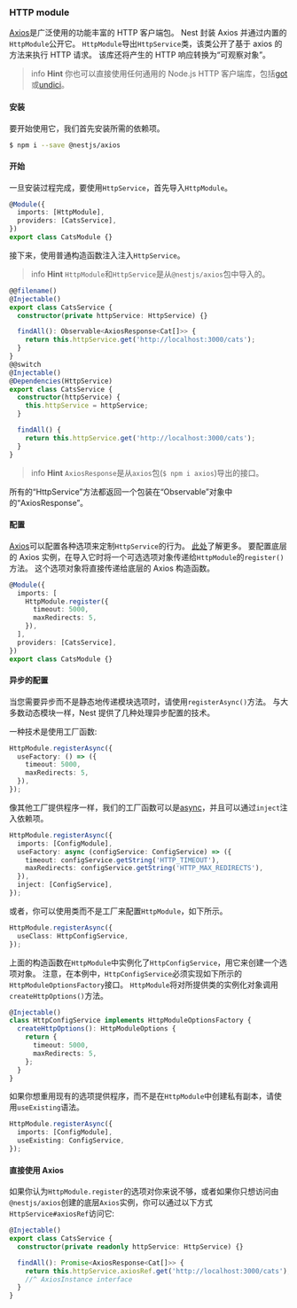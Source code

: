 ### HTTP module

[Axios](https://github.com/axios/axios)是广泛使用的功能丰富的 HTTP 客户端包。
Nest 封装 Axios 并通过内置的`HttpModule`公开它。
`HttpModule`导出`HttpService`类，该类公开了基于 axios 的方法来执行 HTTP 请求。
该库还将产生的 HTTP 响应转换为“可观察对象”。

> info **Hint** 你也可以直接使用任何通用的 Node.js HTTP 客户端库，包括[got](https://github.com/sindresorhus/got)或[undici](https://github.com/nodejs/undici)。

#### 安装

要开始使用它，我们首先安装所需的依赖项。

```bash
$ npm i --save @nestjs/axios
```

#### 开始

一旦安装过程完成，要使用`HttpService`，首先导入`HttpModule`。

```typescript
@Module({
  imports: [HttpModule],
  providers: [CatsService],
})
export class CatsModule {}
```

接下来，使用普通构造函数注入注入`HttpService`。

> info **Hint** `HttpModule`和`HttpService`是从`@nestjs/axios`包中导入的。

```typescript
@@filename()
@Injectable()
export class CatsService {
  constructor(private httpService: HttpService) {}

  findAll(): Observable<AxiosResponse<Cat[]>> {
    return this.httpService.get('http://localhost:3000/cats');
  }
}
@@switch
@Injectable()
@Dependencies(HttpService)
export class CatsService {
  constructor(httpService) {
    this.httpService = httpService;
  }

  findAll() {
    return this.httpService.get('http://localhost:3000/cats');
  }
}
```

> info **Hint** `AxiosResponse`是从`axios`包(`$ npm i axios`)导出的接口。

所有的“HttpService”方法都返回一个包装在“Observable”对象中的“AxiosResponse”。

#### 配置

[Axios](https://github.com/axios/axios)可以配置各种选项来定制`HttpService`的行为。
[此处](https://github.com/axios/axios#request-config)了解更多。
要配置底层的 Axios 实例，在导入它时将一个可选选项对象传递给`HttpModule`的`register()`方法。
这个选项对象将直接传递给底层的 Axios 构造函数。

```typescript
@Module({
  imports: [
    HttpModule.register({
      timeout: 5000,
      maxRedirects: 5,
    }),
  ],
  providers: [CatsService],
})
export class CatsModule {}
```

#### 异步的配置

当您需要异步而不是静态地传递模块选项时，请使用`registerAsync()`方法。
与大多数动态模块一样，Nest 提供了几种处理异步配置的技术。

一种技术是使用工厂函数:

```typescript
HttpModule.registerAsync({
  useFactory: () => ({
    timeout: 5000,
    maxRedirects: 5,
  }),
});
```

像其他工厂提供程序一样，我们的工厂函数可以是[async](https://docs.nestjs.com/fundamentals/custom-providers#factory-providers-usefactory)，并且可以通过`inject`注入依赖项。

```typescript
HttpModule.registerAsync({
  imports: [ConfigModule],
  useFactory: async (configService: ConfigService) => ({
    timeout: configService.getString('HTTP_TIMEOUT'),
    maxRedirects: configService.getString('HTTP_MAX_REDIRECTS'),
  }),
  inject: [ConfigService],
});
```

或者，你可以使用类而不是工厂来配置`HttpModule`，如下所示。

```typescript
HttpModule.registerAsync({
  useClass: HttpConfigService,
});
```

上面的构造函数在`HttpModule`中实例化了`HttpConfigService`，用它来创建一个选项对象。
注意，在本例中，`HttpConfigService`必须实现如下所示的`HttpModuleOptionsFactory`接口。
`HttpModule`将对所提供类的实例化对象调用`createHttpOptions()`方法。

```typescript
@Injectable()
class HttpConfigService implements HttpModuleOptionsFactory {
  createHttpOptions(): HttpModuleOptions {
    return {
      timeout: 5000,
      maxRedirects: 5,
    };
  }
}
```

如果你想重用现有的选项提供程序，而不是在`HttpModule`中创建私有副本，请使用`useExisting`语法。

```typescript
HttpModule.registerAsync({
  imports: [ConfigModule],
  useExisting: ConfigService,
});
```

#### 直接使用 Axios

如果你认为`HttpModule.register`的选项对你来说不够，或者如果你只想访问由`@nestjs/axios`创建的底层`Axios`实例，你可以通过以下方式`HttpService#axiosRef`访问它:

```typescript
@Injectable()
export class CatsService {
  constructor(private readonly httpService: HttpService) {}

  findAll(): Promise<AxiosResponse<Cat[]>> {
    return this.httpService.axiosRef.get('http://localhost:3000/cats');
    //^ AxiosInstance interface
  }
}
```
